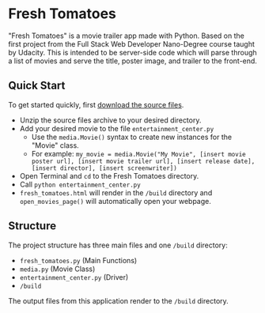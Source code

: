 # Fresh Tomatoes

"Fresh Tomatoes" is a movie trailer app made with Python. Based on the first project from the Full Stack Web Developer Nano-Degree course taught by Udacity. This is intended to be server-side code which will parse through a list of movies and serve the title, poster image, and trailer to the front-end.

## Quick Start

To get started quickly, first [download the source files](https://github.com/yramocan/fresh-tomatoes/archive/fresh_tomatoes_dist.zip).

* Unzip the source files archive to your desired directory.
* Add your desired movie to the file `entertainment_center.py`
  * Use the `media.Movie()` syntax to create new instances for the "Movie" class.
  * For example: `my_movie = media.Movie("My Movie", [insert movie poster url], [insert movie trailer url], [insert release date], [insert director], [insert screenwriter])`
* Open Terminal and `cd` to the Fresh Tomatoes directory.
* Call `python entertainment_center.py`
* `fresh_tomatoes.html` will render in the `/build` directory and `open_movies_page()` will automatically open your webpage.

## Structure

The project structure has three main files and one `/build` directory:
* `fresh_tomatoes.py` (Main Functions)
* `media.py` (Movie Class)
* `entertainment_center.py` (Driver)
* `/build`

The output files from this application render to the `/build` directory.

